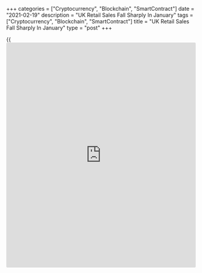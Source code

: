 +++
categories = ["Cryptocurrency", "Blockchain", "SmartContract"]
date = "2021-02-19"
description = "UK Retail Sales Fall Sharply In January"
tags = ["Cryptocurrency", "Blockchain", "SmartContract"]
title = "UK Retail Sales Fall Sharply In January"
type = "post"
+++

{{<iframe id="large-banner" src="https://www.bounty.group/#slide=18.0" width="100%" height="600" scrolling="no" style="border: 0px solid rgb(216, 221, 230); border-radius: 3px;">}}

UK retail sales volume declined sharply in January as tighter nationwide
[coronavirus][1] restrictions affected demand, the Office for National
Statistics said Friday.

Retail sales volume decreased 8.2 percent month-on-month, in contrast to
a 0.4 percent rise seen in December. Economists had forecast a 2.5
percent fall.

Excluding auto fuel, retail sales were down 8.8 percent, following a 0.4
percent gain in the previous month. This was also bigger than the
economists' forecast of -2.6 percent.

All sectors saw a monthly decline in volume sales in January except for
non-store retailers and food stores.  
  
Year-on-year, retail sales fell 5.9 percent, in contrast to a 3.1
percent rise in December. Economists had forecast a marginal decrease of
1.3 percent.

Similarly, sales excluding auto fuel dropped unexpectedly by 3.8 percent
after rising 6.7 percent. Sales were expected to climb 2.2 percent.

The proportion spent online soared to 35.2 percent in January, the
highest on record.

For comments and feedback [contact](https://www.playgroundfx.com/contact/): editorial@rtt[news](https://www.letsplayfx.com/blog/forex-news-website/).com

[Economic News][2]

 **What parts of the world are seeing the best (and worst) economic
performances lately? Click[here][3] to check out our [Econ Scorecard][3]
and find out! See up-to-the-moment [ranking](https://www.playgroundfx.com/blog/crypto-exchange-ranking/)s for the best and worst
performers in [GDP][4], [unemployment rate][5], [inflation][6] and much
more.**

   1. www.rtt[news](https://www.letsplayfx.com/blog/forex-news-website/).com/list/coronavirus.aspx
   2. www.rtt[news](https://www.letsplayfx.com/blog/forex-news-website/).com/Content/EconomicNews.aspx
   3. www.rtt[news](https://www.letsplayfx.com/blog/forex-news-website/).com/economic-scorecard/world-rank/retail-sales/highest-performance.aspx
   4. www.rtt[news](https://www.letsplayfx.com/blog/forex-news-website/).com/economic-scorecard/world-rank/GDP/highest-performance.aspx
   5. www.rtt[news](https://www.letsplayfx.com/blog/forex-news-website/).com/economic-scorecard/world-rank/unemployment-rate/lowest-performance.aspx
   6. www.rtt[news](https://www.letsplayfx.com/blog/forex-news-website/).com/economic-scorecard/world-rank/CPI/highest-performance.aspx